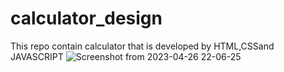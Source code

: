 # calculator_design
This repo contain calculator that is developed by HTML,CSSand JAVASCRIPT
![Screenshot from 2023-04-26 22-06-25](https://user-images.githubusercontent.com/93852143/234644857-73fb2b11-15a0-4a17-9648-5e27166d3850.png)
